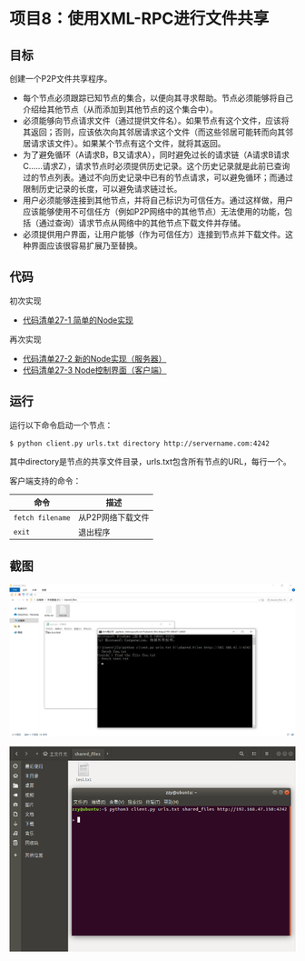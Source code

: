 # 项目8：使用XML-RPC进行文件共享
## 目标
创建一个P2P文件共享程序。
* 每个节点必须跟踪已知节点的集合，以便向其寻求帮助。节点必须能够将自己介绍给其他节点（从而添加到其他节点的这个集合中）。
* 必须能够向节点请求文件（通过提供文件名）。如果节点有这个文件，应该将其返回；否则，应该依次向其邻居请求这个文件（而这些邻居可能转而向其邻居请求该文件）。如果某个节点有这个文件，就将其返回。
* 为了避免循环（A请求B，B又请求A），同时避免过长的请求链（A请求B请求C……请求Z），请求节点时必须提供历史记录。这个历史记录就是此前已查询过的节点列表。通过不向历史记录中已有的节点请求，可以避免循环；而通过限制历史记录的长度，可以避免请求链过长。
* 用户必须能够连接到其他节点，并将自己标识为可信任方。通过这样做，用户应该能够使用不可信任方（例如P2P网络中的其他节点）无法使用的功能，包括（通过查询）请求节点从网络中的其他节点下载文件并存储。
* 必须提供用户界面，让用户能够（作为可信任方）连接到节点并下载文件。这种界面应该很容易扩展乃至替换。

## 代码
初次实现
* [代码清单27-1 简单的Node实现](simple_node.py)

再次实现
* [代码清单27-2 新的Node实现（服务器）](server.py)
* [代码清单27-3 Node控制界面（客户端）](client.py)

## 运行
运行以下命令启动一个节点：

```shell
$ python client.py urls.txt directory http://servername.com:4242
```

其中directory是节点的共享文件目录，urls.txt包含所有节点的URL，每行一个。

客户端支持的命令：

| 命令 | 描述 |
| --- | --- |
| `fetch filename` | 从P2P网络下载文件 |
| `exit` | 退出程序 |

## 截图
![peer1](screenshots/peer1.png)

![peer2](screenshots/peer2.png)

